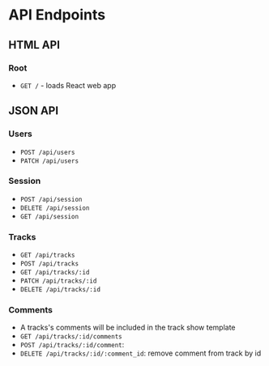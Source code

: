 # API Endpoints

## HTML API

### Root

- `GET /` - loads React web app

## JSON API

### Users

- `POST /api/users`
- `PATCH /api/users`

### Session

- `POST /api/session`
- `DELETE /api/session`
- `GET /api/session`

### Tracks

- `GET /api/tracks`
- `POST /api/tracks`
- `GET /api/tracks/:id`
- `PATCH /api/tracks/:id`
- `DELETE /api/tracks/:id`

### Comments

- A tracks's comments will be included in the track show template
- `GET /api/tracks/:id/comments`
- `POST /api/tracks/:id/comment`:
- `DELETE /api/tracks/:id/:comment_id`: remove comment from track by
  id
